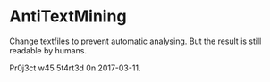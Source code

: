 # AntiTextMining
Change textfiles to prevent automatic analysing. But the result is still readable by humans.

Pr0j3ct w45 5t4rt3d 0n 2017-03-11. 
